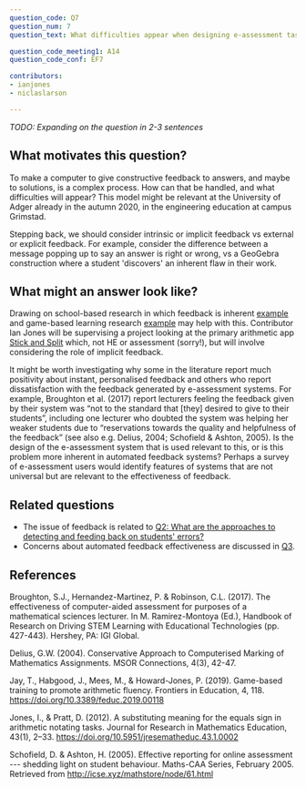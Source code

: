 ```yaml
---
question_code: Q7 
question_num: 7 
question_text: What difficulties appear when designing e-assessment tasks that give constructive feedback to students? 

question_code_meeting1: A14
question_code_conf: EF7 

contributors: 
- ianjones
- niclaslarson

---
```

*TODO: Expanding on the question in 2-3 sentences*

## What motivates this question?

To make a computer to give constructive feedback to answers, and maybe to solutions, is a complex process. How can that be handled, and what difficulties will appear? This model might be relevant at the University of Adger already in the autumn 2020, in the engineering education at campus Grimstad.

Stepping back, we should consider intrinsic or implicit feedback vs external or explicit feedback. For example, consider the difference between a message popping up to say an answer is right or wrong, vs a GeoGebra construction where a student 'discovers' an inherent flaw in their work. 


## What might an answer look like?

Drawing on school-based research in which feedback is inherent [example](https://doi.org/10.5951/jresematheduc.43.1.0002) and game-based learning research [example](https://doi.org/10.3389/feduc.2019.00118) may help with this. Contributor Ian Jones will be supervising a project looking at the primary arithmetic app [Stick and Split](https://www.stickandsplit.com) which, not HE or assessment (sorry!), but will involve considering the role of implicit feedback.

It might be worth investigating why some in the literature report much positivity about instant, personalised feedback and others who report dissatisfaction with the feedback generated by e-assessment systems. For example, Broughton et al. (2017) report lecturers feeling the feedback given by their system was “not to the standard that [they] desired to give to their students”, including one lecturer who doubted the system was helping her weaker students due to “reservations towards the quality and helpfulness of the feedback” (see also e.g. Delius, 2004; Schofield & Ashton, 2005). Is the design of the e-assessment system that is used relevant to this, or is this problem more inherent in automated feedback systems? Perhaps a survey of e-assessment users would identify features of systems that are not universal but are relevant to the effectiveness of feedback.

## Related questions

* The issue of feedback is related to [Q2: What are the approaches to detecting and feeding back on students' errors?](Q2)
* Concerns about automated feedback effectiveness are discussed in [Q3](Q3).

## References

Broughton, S.J., Hernandez-Martinez, P. & Robinson, C.L. (2017). The effectiveness of computer-aided assessment for purposes of a mathematical sciences lecturer. In M. Ramirez-Montoya (Ed.), Handbook of Research on Driving STEM Learning with Educational Technologies (pp. 427-443). Hershey, PA: IGI Global.

Delius, G.W. (2004). Conservative Approach to Computerised Marking of Mathematics Assignments. MSOR Connections, 4(3), 42-47. 

Jay, T., Habgood, J., Mees, M., & Howard-Jones, P. (2019). Game-based training to promote arithmetic fluency. Frontiers in Education, 4, 118. https://doi.org/10.3389/feduc.2019.00118

Jones, I., & Pratt, D. (2012). A substituting meaning for the equals sign in arithmetic notating tasks. Journal for Research in Mathematics Education, 43(1), 2–33. https://doi.org/10.5951/jresematheduc.43.1.0002

Schofield, D. & Ashton, H. (2005). Effective reporting for online assessment --- shedding light on student behaviour. Maths-CAA Series, February 2005. Retrieved from http://icse.xyz/mathstore/node/61.html
